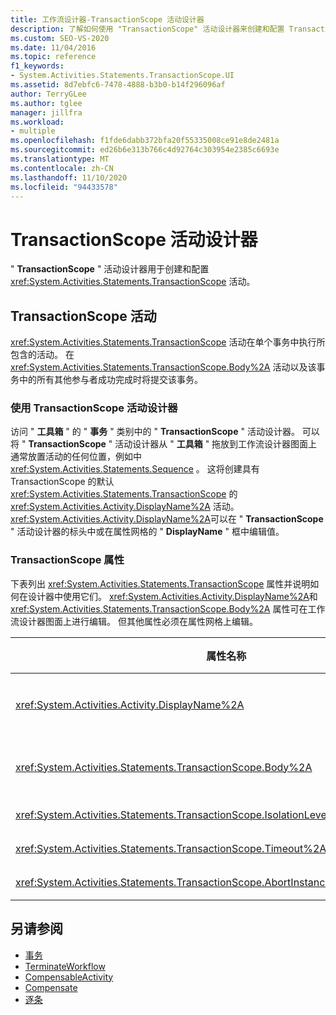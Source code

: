 ```yaml
---
title: 工作流设计器-TransactionScope 活动设计器
description: 了解如何使用 "TransactionScope" 活动设计器来创建和配置 TransactionScope 活动。
ms.custom: SEO-VS-2020
ms.date: 11/04/2016
ms.topic: reference
f1_keywords:
- System.Activities.Statements.TransactionScope.UI
ms.assetid: 8d7ebfc6-7478-4888-b3b0-b14f296096af
author: TerryGLee
ms.author: tglee
manager: jillfra
ms.workload:
- multiple
ms.openlocfilehash: f1fde6dabb372bfa20f55335008ce91e8de2481a
ms.sourcegitcommit: ed26b6e313b766c4d92764c303954e2385c6693e
ms.translationtype: MT
ms.contentlocale: zh-CN
ms.lasthandoff: 11/10/2020
ms.locfileid: "94433578"
---
```

# <a name="transactionscope-activity-designer"></a>TransactionScope 活动设计器

" **TransactionScope** " 活动设计器用于创建和配置 <xref:System.Activities.Statements.TransactionScope> 活动。

## <a name="the-transactionscope-activity"></a>TransactionScope 活动

<xref:System.Activities.Statements.TransactionScope> 活动在单个事务中执行所包含的活动。 在 <xref:System.Activities.Statements.TransactionScope.Body%2A> 活动以及该事务中的所有其他参与者成功完成时将提交该事务。

### <a name="using-the-transactionscope-activity-designer"></a>使用 TransactionScope 活动设计器

访问 " **工具箱** " 的 " **事务** " 类别中的 " **TransactionScope** " 活动设计器。 可以将 " **TransactionScope** " 活动设计器从 " **工具箱** " 拖放到工作流设计器图面上通常放置活动的任何位置，例如中 <xref:System.Activities.Statements.Sequence> 。 这将创建具有 TransactionScope 的默认 <xref:System.Activities.Statements.TransactionScope> 的 <xref:System.Activities.Activity.DisplayName%2A> 活动。 <xref:System.Activities.Activity.DisplayName%2A>可以在 " **TransactionScope** " 活动设计器的标头中或在属性网格的 " **DisplayName** " 框中编辑值。

### <a name="the-transactionscope-properties"></a>TransactionScope 属性

下表列出 <xref:System.Activities.Statements.TransactionScope> 属性并说明如何在设计器中使用它们。 <xref:System.Activities.Activity.DisplayName%2A>和 <xref:System.Activities.Statements.TransactionScope.Body%2A> 属性可在工作流设计器图面上进行编辑。 但其他属性必须在属性网格上编辑。

|属性名称|必选|使用情况|
|-|--------------|-|
|<xref:System.Activities.Activity.DisplayName%2A>|错误|<xref:System.Activities.Statements.TransactionScope> 活动的可选友好名称。 默认值为 TransactionScope。 虽然 <xref:System.Activities.Activity.DisplayName%2A> 值不是绝对必需的，但最好使用该属性值。|
|<xref:System.Activities.Statements.TransactionScope.Body%2A>|正确|指定要在单个事务中执行的活动。 若要添加 <xref:System.Activities.Statements.TransactionScope.Body%2A> 活动，请将活动从 " **工具箱** " 拖放到 " **TransactionScope** " 活动设计器上的 " **正文** " 框中，其中包含提示文本 "将活动放在此处"。|
|<xref:System.Activities.Statements.TransactionScope.IsolationLevel%2A>|正确|指定此 <xref:System.Transactions.IsolationLevel> 的 <xref:System.Activities.Statements.TransactionScope>。|
|<xref:System.Activities.Statements.TransactionScope.Timeout%2A>|错误|指定必须在其间完成事务的时间间隔（格式为 00:00:00，表示小时:分钟:秒）。 默认值为 1 分钟 (00:01:00)。|
|<xref:System.Activities.Statements.TransactionScope.AbortInstanceOnTransactionFailure*>|正确|指定指示在事务中止的情况下是否应中止工作流的值。|

## <a name="see-also"></a>另请参阅

- [事务](../workflow-designer/transaction-activity-designers.md)
- [TerminateWorkflow](../workflow-designer/terminateworkflow-activity-designer.md)
- [CompensableActivity](../workflow-designer/compensableactivity-activity-designer.md)
- [Compensate](../workflow-designer/compensate-activity-designer.md)
- [逐条](../workflow-designer/confirm-activity-designer.md)
